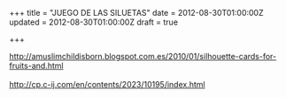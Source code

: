 +++
title = "JUEGO DE LAS SILUETAS"
date = 2012-08-30T01:00:00Z
updated = 2012-08-30T01:00:00Z
draft = true

+++

<div dir="ltr" style="text-align: left;" trbidi="on"><a href="http://amuslimchildisborn.blogspot.com.es/2010/01/silhouette-cards-for-fruits-and.html">http://amuslimchildisborn.blogspot.com.es/2010/01/silhouette-cards-for-fruits-and.html</a><br /><br /><a href="http://cp.c-ij.com/en/contents/2023/10195/index.html">http://cp.c-ij.com/en/contents/2023/10195/index.html</a></div>
